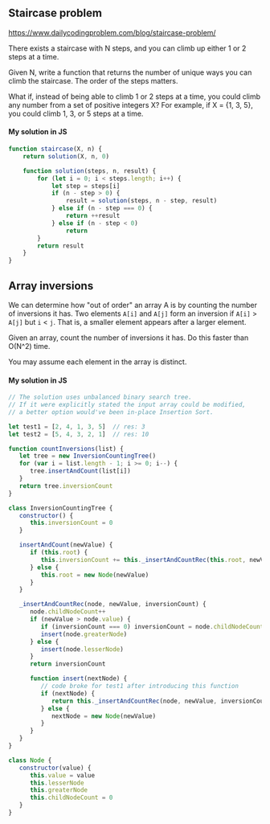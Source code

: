## Staircase problem
https://www.dailycodingproblem.com/blog/staircase-problem/

There exists a staircase with N steps, and you can climb up either 1 or 2 steps at a time.

Given N, write a function that returns the number of unique ways you can climb the staircase.
The order of the steps matters.

What if, instead of being able to climb 1 or 2 steps at a time, you could climb any number from a set of positive integers X? For example, if X = {1, 3, 5}, you could climb 1, 3, or 5 steps at a time.

#### My solution in JS
```javascript
function staircase(X, n) {
    return solution(X, n, 0)

    function solution(steps, n, result) {
        for (let i = 0; i < steps.length; i++) {
            let step = steps[i]
            if (n - step > 0) {
                result = solution(steps, n - step, result)
            } else if (n - step === 0) {
                return ++result
            } else if (n - step < 0)
                return
        }
        return result
    }
}
```

## Array inversions

We can determine how "out of order" an array A is by counting the number of inversions it has. Two elements `A[i]` and `A[j]` form an inversion if `A[i]` > `A[j]` but `i` < `j`. That is, a smaller element appears after a larger element.

Given an array, count the number of inversions it has. Do this faster than O(N^2) time.

You may assume each element in the array is distinct.

#### My solution in JS
```javascript
// The solution uses unbalanced binary search tree.
// If it were explicitly stated the input array could be modified,
// a better option would've been in-place Insertion Sort.

let test1 = [2, 4, 1, 3, 5]  // res: 3
let test2 = [5, 4, 3, 2, 1]  // res: 10

function countInversions(list) {
   let tree = new InversionCountingTree()
   for (var i = list.length - 1; i >= 0; i--) {
      tree.insertAndCount(list[i])
   }
   return tree.inversionCount
}

class InversionCountingTree {
   constructor() {
      this.inversionCount = 0
   }

   insertAndCount(newValue) {
      if (this.root) {
         this.inversionCount += this._insertAndCountRec(this.root, newValue, 0)
      } else {
         this.root = new Node(newValue)
      }
   }

   _insertAndCountRec(node, newValue, inversionCount) {
      node.childNodeCount++
      if (newValue > node.value) {
         if (inversionCount === 0) inversionCount = node.childNodeCount
         insert(node.greaterNode)
      } else {
         insert(node.lesserNode)
      }
      return inversionCount

      function insert(nextNode) {
         // code broke for test1 after introducing this function
         if (nextNode) {
            return this._insertAndCountRec(node, newValue, inversionCount)
         } else {
            nextNode = new Node(newValue)
         }
      }
   }
}

class Node {
   constructor(value) {
      this.value = value
      this.lesserNode
      this.greaterNode
      this.childNodeCount = 0
   }
}

```
